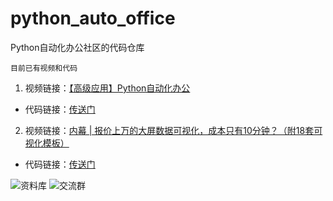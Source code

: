 # python_auto_office
Python自动化办公社区的代码仓库
```
目前已有视频和代码
```
1. 视频链接：[【高级应用】Python自动化办公](https://www.bilibili.com/video/BV1Ty4y1D7wZ)
- 代码链接：[传送门](https://github.com/zhaofeng092/python_auto_office/tree/main/【高级应用】Python自动化办公/)

2. 视频链接：[内幕 | 报价上万的大屏数据可视化，成本只有10分钟？（附18套可视化模板）](https://www.bilibili.com/video/BV1Kz4y1r76w)
- 代码链接：[传送门](https://github.com/zhaofeng092/python_auto_office/tree/main/%E5%86%85%E5%B9%95-%E6%8A%A5%E4%BB%B7%E4%B8%8A%E4%B8%87%E7%9A%84%E5%A4%A7%E5%B1%8F%E6%95%B0%E6%8D%AE%E5%8F%AF%E8%A7%86%E5%8C%96%EF%BC%8C%E6%88%90%E6%9C%AC%E5%8F%AA%E6%9C%8910%E5%88%86%E9%92%9F%EF%BC%9F%EF%BC%88%E9%99%8418%E5%A5%97%E5%8F%AF%E8%A7%86%E5%8C%96%E6%A8%A1%E6%9D%BF%EF%BC%89)


![资料库](https://github.com/zhaofeng092/resouce/blob/master/image/%E8%B5%84%E6%96%99%E5%BA%93.jpg)
![交流群](https://github.com/zhaofeng092/resouce/blob/master/image/%E4%BA%A4%E6%B5%81%E7%BE%A4.jpg)

